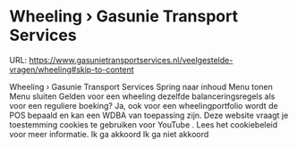 # Wheeling › Gasunie Transport Services

URL: https://www.gasunietransportservices.nl/veelgestelde-vragen/wheeling#skip-to-content

Wheeling › Gasunie Transport Services
Spring naar inhoud
Menu tonen
Menu sluiten
Gelden voor een wheeling dezelfde balanceringsregels als voor een reguliere boeking?
Ja, ook voor een wheelingportfolio wordt de POS bepaald en kan een WDBA van toepassing zijn.
Deze website vraagt je toestemming cookies te gebruiken voor
YouTube
. Lees het
cookiebeleid
voor meer informatie.
Ik ga akkoord
Ik ga niet akkoord